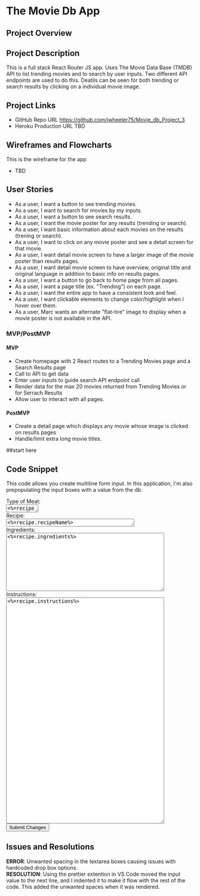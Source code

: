 # The Movie Db App

## Project Overview


## Project Description
This is a full stack React Router JS app.  Uses The Movie Data Base (TMDB) API to list trending movies and to search by user inputs. Two different API endpoints are used to do this.  Deatils can be seen for both trending or search results by clicking on a individual movie image.

## Project Links

- GitHub Repo URL https://github.com/jwheeler75/Movie_db_Project_3
- Heroku Production URL TBD

## Wireframes and Flowcharts

This is the wireframe for the app

- TBD

## User Stories
- As a user, I want a button to see trending movies.
- As a user, I want to search for movies by my inputs.
- As a user, I want a button to see search results.
- As a user, I want the movie poster for any results (trending or search).
- As a user, I want basic information about each movies on the results (trening or search).
- As a user, I want to click on any movie poster and see a detail screen for that movie.
- As a user, I want detail movie screen to have a larger image of the movie poster than results pages.
- As a user, I want detail movie screen to have overview, original title and original language in addition to basic info on results pages.
- As a user, I want a button to go back to home page from all pages.
- As a user, I want a page title (ex. "Trending") on each page.
- As a user, I want the entire app to have a consistent look and feel.
- As a user, I want clickable elements to change color/highlight when I hover over them.
- As a user, Marc wants an alternate "flat-tire" image to display when a movie poster is not available in the API.
    

### MVP/PostMVP

 #### MVP
- Create homepage with 2 React routes to a Trending Movies page and a Search Results page
- Call to API to get data
- Enter user inputs to guide search API endpoint call
- Render data for the max 20 movies returned from Trending Movies or for Serrach Results
- Allow user to interact with all pages.

#### PostMVP

- Create a detail page which displays any movie whose image is clicked on results pages
- Handle/limit extra long movie titles.

##start here
## Code Snippet

This code allows you create multiline form input.  In this application, I'm also prepopulating the input boxes with a value from the db.

<form action="/recipes/<%=recipe.id%>?_method=PUT" method="POST">
    Type of Meat:<br />
    <textarea rows="1" cols="8"><%=recipe.typeOfMeat%></textarea>
    <br />
    Recipe:<br />
    <textarea name="recipeName" rows="1" cols="40"><%=recipe.recipeName%></textarea>
    <br />
    Ingredients:<br />
    <textarea name="ingredients" rows="10" cols="50"><%=recipe.ingredients%></textarea>
    <br />
    Instructions:<br />
    <textarea name="instructions" rows="40" cols="50"><%=recipe.instructions%></textarea>
    <br />
    <input type="submit" name="" value="Submit Changes" />
  </form>

## Issues and Resolutions

**ERROR**: Unwanted spacing in the textarea boxes causing issues with hardcoded drop box options.                               
**RESOLUTION**: Using the prettier extention in VS Code moved the input value to the next line, and I indented it to make it flow with the rest of the code.  This added the unwanted spaces when it was rendered.
